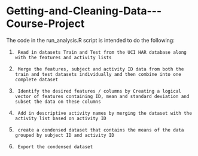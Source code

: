 # Getting-and-Cleaning-Data---Course-Project

The code in the run_analysis.R script is intended to do the following:

1)      Read in datasets Train and Test from the UCI HAR database along with the features and activity lists
2)      Merge the features, subject and activity ID data from both the train and test datasets individually and then combine into one complete dataset
3)      Identify the desired features / columns by Creating a logical vector of features containing ID, mean and standard deviation and subset the data on these columns
4)      Add in descriptive activity names by merging the dataset with the activity list based on activity ID
5)      create a condensed dataset that contains the means of the data grouped by subject ID and activity ID
6)      Export the condensed dataset

